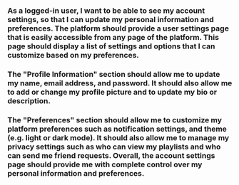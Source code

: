 ### As a logged-in user, I want to be able to see my account settings, so that I can update my personal information and preferences. The platform should provide a user settings page that is easily accessible from any page of the platform. This page should display a list of settings and options that I can customize based on my preferences.

### The "Profile Information" section should allow me to update my name, email address, and password. It should also allow me to add or change my profile picture and to update my bio or description.

### The "Preferences" section should allow me to customize my platform preferences such as notification settings, and theme (e.g. light or dark mode). It should also allow me to manage my privacy settings such as who can view my playlists and who can send me friend requests. Overall, the account settings page should provide me with complete control over my personal information and preferences.
